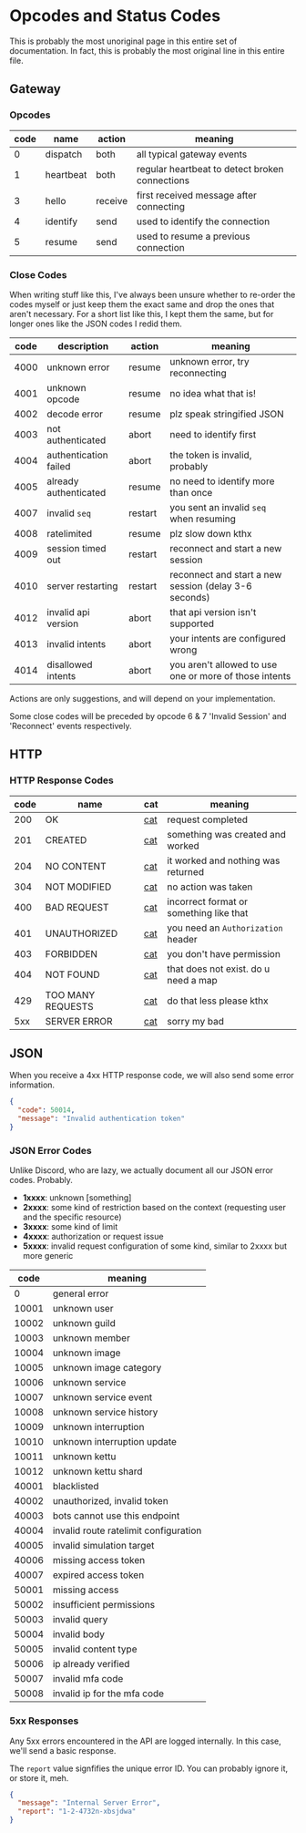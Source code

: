 # Opcodes and Status Codes

This is probably the most unoriginal page in this entire set of documentation. In fact, this is probably the most original line in this entire file.

## Gateway

### Opcodes

| code | name      | action  | meaning                                        |
| ---- | --------- | ------- | ---------------------------------------------- |
| 0    | dispatch  | both    | all typical gateway events                     |
| 1    | heartbeat | both    | regular heartbeat to detect broken connections |
| 3    | hello     | receive | first received message after connecting        |
| 4    | identify  | send    | used to identify the connection                |
| 5    | resume    | send    | used to resume a previous connection           |

### Close Codes

When writing stuff like this, I've always been unsure whether to re-order the codes myself or just keep them the exact same and drop the ones that aren't necessary. For a short list like this, I kept them the same, but for longer ones like the JSON codes I redid them.

| code | description           | action  | meaning                                                |
| ---- | --------------------- | ------- | ------------------------------------------------------ |
| 4000 | unknown error         | resume  | unknown error, try reconnecting                        |
| 4001 | unknown opcode        | resume  | no idea what that is!                                  |
| 4002 | decode error          | resume  | plz speak stringified JSON                             |
| 4003 | not authenticated     | abort   | need to identify first                                 |
| 4004 | authentication failed | abort   | the token is invalid, probably                         |
| 4005 | already authenticated | resume  | no need to identify more than once                     |
| 4007 | invalid `seq`         | restart | you sent an invalid `seq` when resuming                |
| 4008 | ratelimited           | resume  | plz slow down kthx                                     |
| 4009 | session timed out     | restart | reconnect and start a new session                      |
| 4010 | server restarting     | restart | reconnect and start a new session (delay 3-6 seconds)  |
| 4012 | invalid api version   | abort   | that api version isn't supported                       |
| 4013 | invalid intents       | abort   | your intents are configured wrong                      |
| 4014 | disallowed intents    | abort   | you aren't allowed to use one or more of those intents |

Actions are only suggestions, and will depend on your implementation.

Some close codes will be preceded by opcode 6 & 7 'Invalid Session' and 'Reconnect' events respectively.

## HTTP

### HTTP Response Codes

| code | name              | cat                         | meaning                                 |
| ---- | ----------------- | --------------------------- | --------------------------------------- |
| 200  | OK                | [cat](https://http.cat/200) | request completed                       |
| 201  | CREATED           | [cat](https://http.cat/201) | something was created and worked        |
| 204  | NO CONTENT        | [cat](https://http.cat/204) | it worked and nothing was returned      |
| 304  | NOT MODIFIED      | [cat](https://http.cat/304) | no action was taken                     |
| 400  | BAD REQUEST       | [cat](https://http.cat/400) | incorrect format or something like that |
| 401  | UNAUTHORIZED      | [cat](https://http.cat/401) | you need an `Authorization` header      |
| 403  | FORBIDDEN         | [cat](https://http.cat/403) | you don't have permission               |
| 404  | NOT FOUND         | [cat](https://http.cat/404) | that does not exist. do u need a map    |
| 429  | TOO MANY REQUESTS | [cat](https://http.cat/429) | do that less please kthx                |
| 5xx  | SERVER ERROR      | [cat](https://http.cat/500) | sorry my bad                            |

## JSON

When you receive a 4xx HTTP response code, we will also send some error information.

```json
{
  "code": 50014,
  "message": "Invalid authentication token"
}
```

### JSON Error Codes

Unlike Discord, who are lazy, we actually document all our JSON error codes. Probably.

- **1xxxx**: unknown [something]
- **2xxxx**: some kind of restriction based on the context (requesting user and the specific resource)
- **3xxxx**: some kind of limit
- **4xxxx**: authorization or request issue
- **5xxxx**: invalid request configuration of some kind, similar to 2xxxx but more generic

| code  | meaning                               |
| ----- | ------------------------------------- |
| 0     | general error                         |
| 10001 | unknown user                          |
| 10002 | unknown guild                         |
| 10003 | unknown member                        |
| 10004 | unknown image                         |
| 10005 | unknown image category                |
| 10006 | unknown service                       |
| 10007 | unknown service event                 |
| 10008 | unknown service history               |
| 10009 | unknown interruption                  |
| 10010 | unknown interruption update           |
| 10011 | unknown kettu                         |
| 10012 | unknown kettu shard                   |
| 40001 | blacklisted                           |
| 40002 | unauthorized, invalid token           |
| 40003 | bots cannot use this endpoint         |
| 40004 | invalid route ratelimit configuration |
| 40005 | invalid simulation target             |
| 40006 | missing access token                  |
| 40007 | expired access token                  |
| 50001 | missing access                        |
| 50002 | insufficient permissions              |
| 50003 | invalid query                         |
| 50004 | invalid body                          |
| 50005 | invalid content type                  |
| 50006 | ip already verified                   |
| 50007 | invalid mfa code                      |
| 50008 | invalid ip for the mfa code           |

### 5xx Responses

Any 5xx errors encountered in the API are logged internally. In this case, we'll send a basic response.

The `report` value signfifies the unique error ID. You can probably ignore it, or store it, meh.

```json
{
  "message": "Internal Server Error",
  "report": "1-2-4732n-xbsjdwa"
}
```
